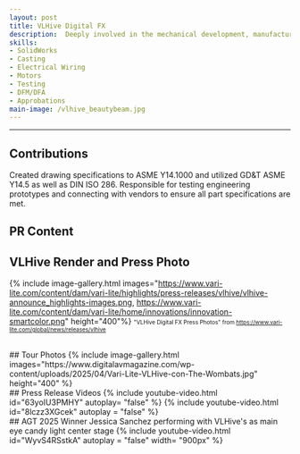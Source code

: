```yaml
---
layout: post
title: VLHive Digital FX
description:  Deeply involved in the mechanical development, manufacturing planning, and approbations of this next-generation luminaire. Named inventor on a patent-pending technology from this project.
skills: 
- SolidWorks
- Casting
- Electrical Wiring
- Motors
- Testing
- DFM/DFA
- Approbations
main-image: /vlhive_beautybeam.jpg
---
```


---
<!-- # Header 1 
Used for the title (already generated automatically at the top)
## Header 2  
Use this for the header of each section
### Header 3 
Use this to have subsection if needed -->
## Contributions
Created drawing specifications to ASME Y14.1000 and utilized GD&T ASME Y14.5 as well as DIN ISO 286. Responsible for testing engineering prototypes and connecting with vendors to ensure all part specifications are met.


## PR Content


## VLHive Render and Press Photo 
{% include image-gallery.html images="https://www.vari-lite.com/content/dam/vari-lite/highlights/press-releases/vlhive/vlhive-announce_highlights-images.png, https://www.vari-lite.com/content/dam/vari-lite/home/innovations/innovation-smartcolor.png" height="400"%}
<span style="font-size: 10px">"VLHive Digital FX Press Photos" from https://www.vari-lite.com/global/news/releases/vlhive
<!-- You can put in multiple entries. All images will be at a fixed height in the same row. With smaller window, they will switch to columns.  -->
<br>
## Tour Photos
{% include image-gallery.html images="https://www.digitalavmagazine.com/wp-content/uploads/2025/04/Vari-Lite-VLHive-con-The-Wombats.jpg" height="400" %} 
<!-- place the images in project folder/images then update the file path. -->  

<br>
## Press Release Videos
<!-- ##The second video has the autoplay on. copy and paste the 11-digit id found in the url link. <br>
*Example* : https://www.youtube.com/watch?v={**MhVw-MHGv4s**}&ab_channel=engineerguy -->
{% include youtube-video.html id="63yoIU3PMHY" autoplay= "false" %}
{% include youtube-video.html id="8lczz3XGcek" autoplay = "false" %}

<!-- you can also set up custom size by specifying the width (the aspect ratio has been set to 16/9). The default size is 560 pixels x 315 pixels.  

The width of the video below. Regardless of initial width, all the videos is responsive and will fit within the smaller screen. -->
<br>
## AGT 2025 Winner Jessica Sanchez performing with VLHive's as main eye candy light center stage
{% include youtube-video.html id="WyvS4RSstkA" autoplay = "false" width= "900px" %}  

<br>

<!--
## Adding a hozontal line
---

## Starting a new line
leave two spaces "  " at the end or enter <br>

## Adding bold text
this is how you input **bold text**

## Adding italic text
Italicized text is the *cat's meow*.

## Adding ordered list
1. First item
2. Second item
3. Third item
4. Fourth item

## Adding unordered list
- First item
- Second item
- Third item
- Fourth item


```

## Adding external links
[Wikipedia](https://en.wikipedia.org)


## Adding block quote
> A blockquote would look great if you need to highlight something


## Adding table 

| Header 1 | Header 2 |
|----------|----------|
| Row 1, Col 1 | Row 1, Col 2 |
| Row 2, Col 1 | Row 2, Col 2 |
-->
